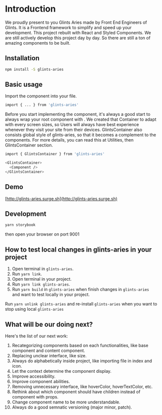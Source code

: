 # Introduction
We proudly present to you Glints Aries made by Front End Engineers of Glints. It is a Frontend framework to simplify and speed up your development. This project rebuilt with React and Styled Components. We are still actively develop this project day by day. So there are still a ton of amazing components to be built.

## Installation
```bash
npm install -S glints-aries
```

## Basic usage
Import the component into your file.
```bash
import { ... } from 'glints-aries'
```

Before you start implementing the component, it's always a good start to always wrap your root component with <GlintsContainer />.
We created that Container to adapt with every screen sizes, so Users will always have best experience whenever they visit your site from their devices.
GlintsContainer also consists global style of glints-aries, so that it becomes a complement to the components.
For more details, you can read this at Utilities, then GlintsContainer section.
```bash
import { GlintsContainer } from 'glints-aries'

<GlintsContainer>
  <Component />
</GlintsContainer>
```

## Demo
[http://glints-aries.surge.sh](http://glints-aries.surge.sh)

## Development
```bash
yarn storybook
```
then open your browser on port 9001

## How to test local changes in glints-aries in your project
1. Open terminal in `glints-aries`.
2. Run `yarn link`.
3. Open terminal in your project.
4. Run `yarn link glints-aries`.
5. Run `yarn build` in `glints-aries` when finish changes in `glints-aries` and want to test locally in your project.

Run `yarn unlink glints-aries` and re-install `glints-aries` when you want to stop using local `glints-aries`

## What will be our doing next?
Here's the list of our next work:
1. Recategorizing components based on each functionalities, like base component and content component.
2. Replacing unclear interface, like size.
3. Always do alphabetically inside project, like importing file in index and icon.
4. Let the context determine the component display.
5. Improve accessibility.
6. Improve component abilities.
7. Removing unnecessary interface, like hoverColor, hoverTextColor, etc.
8. Rethink about which component should have children instead of component with props.
9. Change component name to be more understandable.
10. Always do a good semnatic versioning (major minor, patch).
